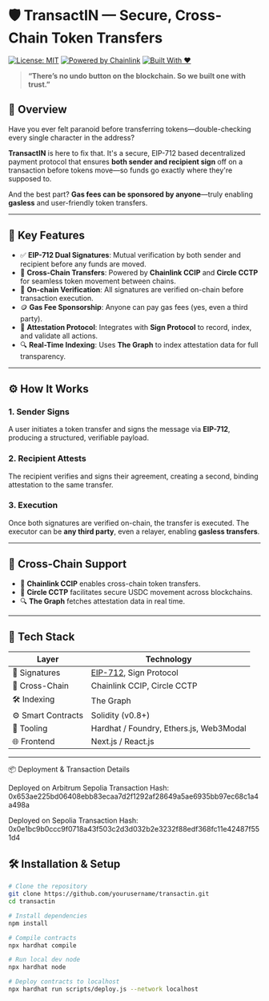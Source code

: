 # 🛡️ TransactIN — Secure, Cross-Chain Token Transfers

[![License: MIT](https://img.shields.io/badge/License-MIT-blue.svg)](./LICENSE)
[![Powered by Chainlink](https://img.shields.io/badge/Powered%20by-Chainlink-blue.svg)](https://chain.link)
[![Built With ❤️](https://img.shields.io/badge/Built%20With-%E2%9D%A4-red.svg)](#)

> **“There’s no undo button on the blockchain. So we built one with trust.”**

## 🚀 Overview

Have you ever felt paranoid before transferring tokens—double-checking every single character in the address?

**TransactIN** is here to fix that. It's a secure, EIP-712 based decentralized payment protocol that ensures **both sender and recipient sign** off on a transaction before tokens move—so funds go exactly where they're supposed to.

And the best part? **Gas fees can be sponsored by anyone**—truly enabling **gasless** and user-friendly token transfers.

---

## 🔐 Key Features

- ✅ **EIP-712 Dual Signatures**: Mutual verification by both sender and recipient before any funds are moved.
- 🔁 **Cross-Chain Transfers**: Powered by **Chainlink CCIP** and **Circle CCTP** for seamless token movement between chains.
- 🧾 **On-chain Verification**: All signatures are verified on-chain before transaction execution.
- 🪙 **Gas Fee Sponsorship**: Anyone can pay gas fees (yes, even a third party).
- 🧠 **Attestation Protocol**: Integrates with **Sign Protocol** to record, index, and validate all actions.
- 🔍 **Real-Time Indexing**: Uses **The Graph** to index attestation data for full transparency.

---

## ⚙️ How It Works

### 1. **Sender Signs**
A user initiates a token transfer and signs the message via **EIP-712**, producing a structured, verifiable payload.

### 2. **Recipient Attests**
The recipient verifies and signs their agreement, creating a second, binding attestation to the same transfer.

### 3. **Execution**
Once both signatures are verified on-chain, the transfer is executed. The executor can be **any third party**, even a relayer, enabling **gasless transfers**.

---

## 🔗 Cross-Chain Support

- 🔄 **Chainlink CCIP** enables cross-chain token transfers.
- 💸 **Circle CCTP** facilitates secure USDC movement across blockchains.
- 🔍 **The Graph** fetches attestation data in real time.

---

## 🧰 Tech Stack

| Layer | Technology |
|-------|------------|
| 🔐 Signatures | [EIP-712](https://eips.ethereum.org/EIPS/eip-712), Sign Protocol |
| 🔗 Cross-Chain | Chainlink CCIP, Circle CCTP |
| 🛠 Indexing | The Graph |
| ⚙️ Smart Contracts | Solidity (v0.8+) |
| 🔧 Tooling | Hardhat / Foundry, Ethers.js, Web3Modal |
| 🌐 Frontend | Next.js / React.js |

---

📦 Deployment & Transaction Details

Deployed on Arbitrum Sepolia
Transaction Hash: 0x653ae225bd06408ebb83ecaa7d2f1292af28649a5ae6935bb97ec68c1a4a498a

Deployed on Sepolia
Transaction Hash: 0x0e1bc9b0ccc9f0718a43f503c2d3d032b2e3232f88edf368fc11e42487f551d4

## 🛠️ Installation & Setup

```bash
# Clone the repository
git clone https://github.com/yourusername/transactin.git
cd transactin

# Install dependencies
npm install

# Compile contracts
npx hardhat compile

# Run local dev node
npx hardhat node

# Deploy contracts to localhost
npx hardhat run scripts/deploy.js --network localhost

